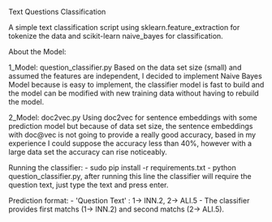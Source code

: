 Text Questions Classification

A simple text classification script using sklearn.feature_extraction for tokenize the data and scikit-learn naive_bayes for classification.

About the Model:

1_Model: question_classifier.py
Based on the data set size (small) and assumed the features are independent, I decided to implement Naive Bayes Model because is easy to implement, the classifier model is fast to build and the model can be modified with new training data without having to rebuild the model.

2_Model: doc2vec.py
Using doc2vec for sentence embeddings with some prediction model but because of data set size, the sentence embeddings with doc@vec is not going to provide a really good accuracy, based in my experience I could suppose the accuracy less than 40%, however with a large data set the accuracy can rise noticeably.

Running the classifier:
	- sudo pip install -r requirements.txt
	- python question_classifier.py, after running this line the classifier will require the question text, just type the text and press enter.

Prediction format:
	- 'Question Text' : 1-> INN.2, 2-> ALI.5
	- The classifier provides first matchs (1-> INN.2) and second matchs (2-> ALI.5).
